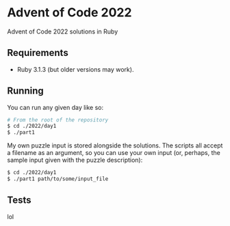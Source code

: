 # Advent of Code 2022

Advent of Code 2022 solutions in Ruby

## Requirements

- Ruby 3.1.3 (but older versions may work).

## Running

You can run any given day like so:

```sh
# From the root of the repository
$ cd ./2022/day1
$ ./part1
```

My own puzzle input is stored alongside the solutions. The scripts all accept a filename as an argument, so you can use your own input (or, perhaps, the sample input given with the puzzle description):

```sh
$ cd ./2022/day1
$ ./part1 path/to/some/input_file
```

## Tests

lol
